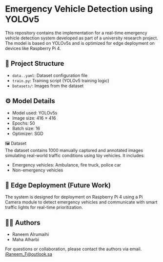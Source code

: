 # Emergency Vehicle Detection using YOLOv5

This repository contains the implementation for a real-time emergency vehicle detection system developed as part of a university research project. The model is based on YOLOv5s and is optimized for edge deployment on devices like Raspberry Pi 4.

## 📂 Project Structure
- `data..yaml`: Dataset configuration file
- `train.py`: Training script (YOLOv5 training logic)
- `Datasets/`: Images from the dataset

## ⚙️ Model Details
- Model used: YOLOv5s
- Image size: 416 × 416
- Epochs: 50
- Batch size: 16
- Optimizer: SGD
  
🖼️ Dataset  
The dataset contains 1000 manually captured and annotated images simulating real-world traffic conditions using toy vehicles. It includes:
- Emergency vehicles: Ambulance, fire truck, police car  
- Non-emergency vehicles

## 🚀 Edge Deployment (Future Work)
The system is designed for deployment on Raspberry Pi 4 using a Pi Camera module to detect emergency vehicles and communicate with smart traffic lights for real-time prioritization.

## 👩‍💻 Authors
- Raneem Alrumaihi  
- Maha Alharbi

For questions or collaboration, please contact the authors via email.
iRaneem_F@outlook.sa
